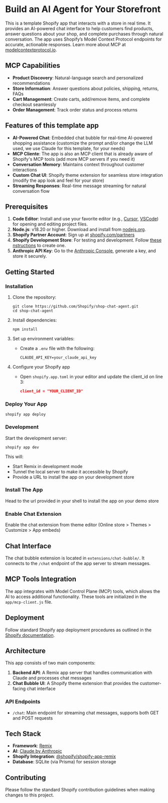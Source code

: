 # Build an AI Agent for Your Storefront

This is a template Shopify app that interacts with a store in real time. It provides an AI-powered chat interface to help customers find products, answer questions about your shop, and complete purchases through natural conversation. The app uses Shopify’s Model Context Protocol endpoints for accurate, actionable responses. Learn more about MCP at [modelcontextprotocol.io](https://modelcontextprotocol.io/).

## MCP Capabilities

- **Product Discovery**: Natural-language search and personalized recommendations
- **Store Information**: Answer questions about policies, shipping, returns, FAQs
- **Cart Management**: Create carts, add/remove items, and complete checkout seamlessly
- **Order Management**: Track order status and process returns

## Features of this template app
- **AI-Powered Chat**: Embedded chat bubble for real-time AI-powered shopping assistance (customize the prompt and/or change the LLM used, we use Claude for this template, for your needs)
- **MCP Cliente**: The app is also an MCP client that is already aware of Shopify's MCP tools (add more MCP servers if you need it)
- **Conversation Memory**: Maintains context throughout customer interactions
- **Custom Chat UI**: Shopify theme extension for seamless store integration (modify the app look and feel for your store)
- **Streaming Responses**: Real-time message streaming for natural conversation flow


## Prerequisites
1. **Code Editor**: Install and use your favorite editor (e.g., [Cursor](https://www.cursor.com/en/downloads), [VSCode](https://code.visualstudio.com/download)) for opening and editing project files.
2. **Node.js**: v18.20 or higher. Download and install from [nodejs.org](https://nodejs.org/).
3. **Shopify Partner Account**: Sign up at [shopify.com/partners](https://www.shopify.com/partners)
4. **Shopify Development Store**: For testing and development. Follow [these nstructions](https://shopify.dev/docs/api/development-stores) to create one.
5. **Anthropic API Key**: Go to the [Anthropic Console](https://console.anthropic.com/), generate a key, and store it securely.

## Getting Started

### Installation

1. Clone the repository:
   ```shell
   git clone https://github.com/Shopify/shop-chat-agent.git
   cd shop-chat-agent
   ```

2. Install dependencies:
   ```shell
   npm install
   ```

3. Set up environment variables:
   - Create a `.env` file with the following:
     ```
     CLAUDE_API_KEY=your_claude_api_key
     ```

4. Configure your Shopify app
   - Open `shopify.app.toml` in your editor and update the client_id on line 3:
     ```json
     client_id = "YOUR_CLIENT_ID"
     ```

### Deploy Your App

```shell
shopify app deploy
```

### Development

Start the development server:

```shell
shopify app dev
```

This will:
- Start Remix in development mode
- Tunnel the local server to make it accessible by Shopify
- Provide a URL to install the app on your development store

### Install The App

Head to the url provided in your shell to install the app on your demo store

### Enable Chat Extension

Enable the chat extension from theme editor (Online store > Themes > Customize > App embeds)

## Chat Interface

The chat bubble extension is located in `extensions/chat-bubble/`. It connects to the `/chat` endpoint of the app server to stream messages.

## MCP Tools Integration

The app integrates with Model Control Plane (MCP) tools, which allows the AI to access additional functionality. These tools are initialized in the `app/mcp-client.js` file.


## Deployment

Follow standard Shopify app deployment procedures as outlined in the [Shopify documentation](https://shopify.dev/docs/apps/deployment/web).

## Architecture

This app consists of two main components:

1. **Backend API**: A Remix app server that handles communication with Claude and processes chat messages
2. **Chat Bubble UI**: A Shopify theme extension that provides the customer-facing chat interface

### API Endpoints

- `/chat`: Main endpoint for streaming chat messages, supports both GET and POST requests


## Tech Stack

- **Framework**: [Remix](https://remix.run/)
- **AI**: [Claude by Anthropic](https://www.anthropic.com/claude)
- **Shopify Integration**: [@shopify/shopify-app-remix](https://www.npmjs.com/package/@shopify/shopify-app-remix)
- **Database**: SQLite (via Prisma) for session storage

## Contributing

Please follow the standard Shopify contribution guidelines when making changes to this project.
